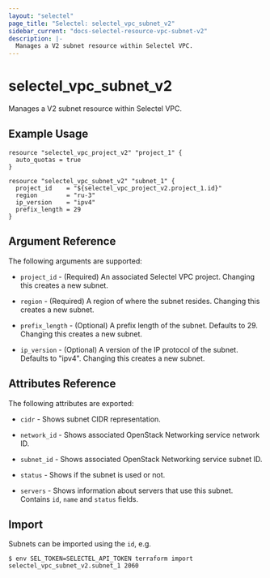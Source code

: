 ```yaml
---
layout: "selectel"
page_title: "Selectel: selectel_vpc_subnet_v2"
sidebar_current: "docs-selectel-resource-vpc-subnet-v2"
description: |-
  Manages a V2 subnet resource within Selectel VPC.
---
```


# selectel\_vpc\_subnet_v2

Manages a V2 subnet resource within Selectel VPC.

## Example Usage

```hcl
resource "selectel_vpc_project_v2" "project_1" {
  auto_quotas = true
}

resource "selectel_vpc_subnet_v2" "subnet_1" {
  project_id    = "${selectel_vpc_project_v2.project_1.id}"
  region        = "ru-3"
  ip_version    = "ipv4"
  prefix_length = 29
}
```

## Argument Reference

The following arguments are supported:

* `project_id` - (Required) An associated Selectel VPC project. Changing this
  creates a new subnet.

* `region` - (Required) A region of where the subnet resides. Changing this
  creates a new subnet.

* `prefix_length` - (Optional) A prefix length of the subnet. Defaults to 29.
  Changing this creates a new subnet.

* `ip_version` - (Optional) A version of the IP protocol of the subnet. Defaults
  to "ipv4". Changing this creates a new subnet.

## Attributes Reference

The following attributes are exported:

* `cidr` - Shows subnet CIDR representation.

* `network_id` - Shows associated OpenStack Networking service network ID.

* `subnet_id` - Shows associated OpenStack Networking service subnet ID.

* `status` - Shows if the subnet is used or not.

* `servers` - Shows information about servers that use this subnet. Contains
  `id`, `name` and `status` fields.

## Import

Subnets can be imported using the `id`, e.g.

```shell
$ env SEL_TOKEN=SELECTEL_API_TOKEN terraform import selectel_vpc_subnet_v2.subnet_1 2060
```
